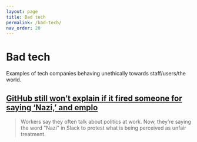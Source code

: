 ```yaml
---
layout: page
title: Bad tech
permalink: /bad-tech/
nav_order: 20
---
```


# Bad tech

Examples of tech companies behaving unethically towards staff/users/the world.

## [GitHub still won’t explain if it fired someone for saying ‘Nazi,’ and emplo](https://www.theverge.com/2021/1/15/22232766/github-employees-protest-jewish-employee-firing-warn-nazi)

> Workers say they often talk about politics at work. Now, they’re saying the word "Nazi" in Slack to protest what is being perceived as unfair treatment.
